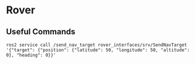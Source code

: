 # Rover

## Useful Commands
```
ros2 service call /send_nav_target rover_interfaces/srv/SendNavTarget '{"target": {"position": {"latitude": 50, "longitude": 50, "altitude": 0}, "heading": 0}}'
```
